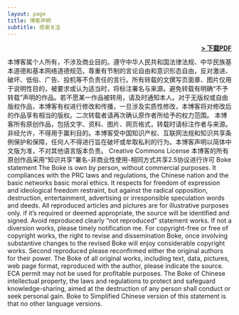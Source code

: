 ```yaml
---
layout: page
title: 博客声明
subtitle: 感谢关注
---
```


<span style="float: right; "><a href="{{ '/assets/resume.pdf' | prepend: site.baseurl }}"><strong>> 下载PDF</strong></a> </span>
<br>

本博客属个人所有，不涉及商业目的。遵守中华人民共和国法律法规、中华民族基本道德和基本网络道德规范，尊重有节制的言论自由和意识形态自由，反对激进、破坏、低俗、广告、投机等不负责任的言行。所有转载的文撰写页面章、图片仅用于说明性目的，被要求或认为适当时，将标注署名与来源。避免转载有明确“不予转载”声明的作品。若不愿某一作品被转用，请及时通知本人。对于无版权或自由版权作品，本博客有权进行修改和传播，一旦涉及实质性修改，本博客将对修改后的作品享有相当的版权。二次转载者请再次确认原作者所给予的权力范围。
本博客所有原创作品，包括文字、资料、图片、网页格式，转载时请标注作者与来源。非经允许，不得用于赢利目的。本博客受中国知识产权、互联网法规和知识共享条例保护和保障，任何人不得进行旨在破坏或牟取私利的行为。本博客声明以简体中文版为准，不对其他语言版本负责。
Creative Commons License 本博客的所有原创作品采用“知识共享”署名-非商业性使用-相同方式共享2.5协议进行许可
Boke statement
The Boke is own by person, without commercial purposes. It compliances with the PRC laws and regulations, the Chinese nation and the basic networks basic moral ethics. It respects for freedom of expression and ideological freedom restraint, but against the radical opposition, destruction, entertainment, advertising or irresponsible speculation words and deeds. All reproduced articles and pictures are for illustrative purposes only. if it’s required or deemed appropriate, the source will be identified and signed. Avoid reproduced clearly “not reproduced” statement works. If not a diversion works, please timely notification me. For copyright-free or free of copyright works, the right to revise and dissemination Boke, once involving substantive changes to the revised Boke will enjoy considerable copyright works. Second reproduced please reconfirmed either the original authors for their power. The Boke of all original works, including text, data, pictures, web page format, reproduced with the author, please indicate the source. ECA permit may not be used for profitable purposes. The Boke of Chinese intellectual property, the laws and regulations to protect and safeguard knowledge-sharing, aimed at the destruction of any person shall conduct or seek personal gain. Boke to Simplified Chinese version of this statement is that no other language versions.